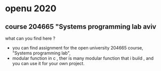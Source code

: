 # openu 2020
## course 204665 "Systems programming lab aviv

what can you find here ?

* you can find assignment for the open university 204665 course,
"Systems programming lab",
* modular function in c , ther is many modular function that i build ,
and you can use it for your own project.




